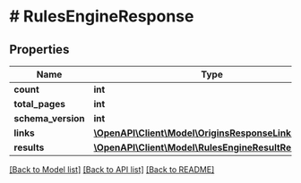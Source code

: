 # # RulesEngineResponse

## Properties

Name | Type | Description | Notes
------------ | ------------- | ------------- | -------------
**count** | **int** |  |
**total_pages** | **int** |  |
**schema_version** | **int** |  |
**links** | [**\OpenAPI\Client\Model\OriginsResponseLinks**](OriginsResponseLinks.md) |  |
**results** | [**\OpenAPI\Client\Model\RulesEngineResultResponse[]**](RulesEngineResultResponse.md) |  |

[[Back to Model list]](../../README.md#models) [[Back to API list]](../../README.md#endpoints) [[Back to README]](../../README.md)
